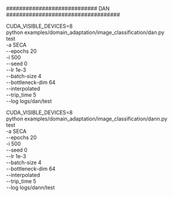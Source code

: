 ############################ DAN ###################################

CUDA_VISIBLE_DEVICES=8 \
python examples/domain_adaptation/image_classification/dan.py \
test \
-a SECA \
--epochs 20 \
-i 500 \
--seed 0 \
--lr 1e-3 \
--batch-size 4 \
--bottleneck-dim 64 \
--interpolated \
--trip_time 5 \
--log logs/dan/test




CUDA_VISIBLE_DEVICES=8 \
python examples/domain_adaptation/image_classification/dann.py \
test \
-a SECA \
--epochs 20 \
-i 500 \
--seed 0 \
--lr 1e-3 \
--batch-size 4 \
--bottleneck-dim 64 \
--interpolated \
--trip_time 5 \
--log logs/dann/test